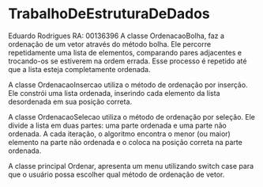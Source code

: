 # TrabalhoDeEstruturaDeDados
Eduardo Rodrigues
RA: 00136396
A classe OrdenacaoBolha, faz a ordenação de um vetor através do método bolha. Ele percorre repetidamente uma lista de elementos, comparando pares adjacentes e trocando-os se estiverem na ordem errada. Esse processo é repetido até que a lista esteja completamente ordenada.

A classe OrdenacaoInsercao utiliza o método de ordenação por inserção. Ele constrói uma lista ordenada, inserindo cada elemento da lista desordenada em sua posição correta.

A classe OrdenacaoSelecao utiliza o método de ordenação por seleção. Ele divide a lista em duas partes: uma parte ordenada e uma parte não ordenada. A cada iteração, o algoritmo encontra o menor (ou maior) elemento na parte não ordenada e o coloca na posição correta na parte ordenada.

A classe principal Ordenar, apresenta um menu utilizando switch case para que o usuário possa escolher qual método de ordenação de vetor.
